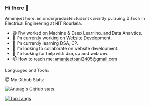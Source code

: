### Hi there 👋

Amanjeet here, an undergraduate student curently pursuing B.Tech in Electrical Engineering at NIT Rourkela.

* 😄 I'hv worked on Machine & Deep Learning, and Data Analytics.
* 🔭 I’m currently working on Website Development.
* 🌱 I’m currently learning DSA, CP.
* 👯 I’m looking to collaborate on website development.
* 🤔 I’m looking for help with dsa, cp and web dev.
* 📫 How to reach me: amanjeetpani2405@gmail.com

Languages and Tools:
  

😇 My Github Stats:

![Anurag's GitHub stats](https://github-readme-stats.vercel.app/api?username=Amanjeet-07&show_icons=true&theme=radical)

[![Top Langs](https://github-readme-stats.vercel.app/api/top-langs/?username=Amanjeet-07&show_icons=true&theme=radical)](https://github.com/anuraghazra/github-readme-stats)



